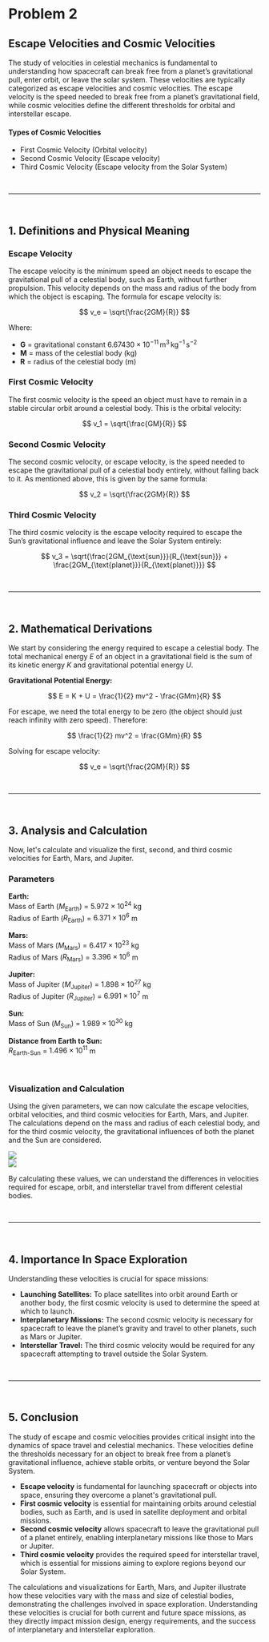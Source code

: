 # Problem 2

## Escape Velocities and Cosmic Velocities

The study of velocities in celestial mechanics is fundamental to understanding how spacecraft can break free from a planet’s gravitational pull, enter orbit, or leave the solar system. These velocities are typically categorized as escape velocities and cosmic velocities. The escape velocity is the speed needed to break free from a planet’s gravitational field, while cosmic velocities define the different thresholds for orbital and interstellar escape.

#### Types of Cosmic Velocities

- First Cosmic Velocity (Orbital velocity)
- Second Cosmic Velocity (Escape velocity)
- Third Cosmic Velocity (Escape velocity from the Solar System)

<br>
<hr>
<br>

## 1. Definitions and Physical Meaning

### Escape Velocity

The escape velocity is the minimum speed an object needs to escape the gravitational pull of a celestial body, such as Earth, without further propulsion. This velocity depends on the mass and radius of the body from which the object is escaping. The formula for escape velocity is:

$$
v_e = \sqrt{\frac{2GM}{R}}
$$

Where:

- **G** = gravitational constant $6.67430 \times 10^{-11} \, \text{m}^3 \, \text{kg}^{-1} \, \text{s}^{-2}$
- **M** = mass of the celestial body (kg)
- **R** = radius of the celestial body (m)

### First Cosmic Velocity

The first cosmic velocity is the speed an object must have to remain in a stable circular orbit around a celestial body. This is the orbital velocity:

$$
v_1 = \sqrt{\frac{GM}{R}}
$$

### Second Cosmic Velocity

The second cosmic velocity, or escape velocity, is the speed needed to escape the gravitational pull of a celestial body entirely, without falling back to it. As mentioned above, this is given by the same formula:

$$
v_2 = \sqrt{\frac{2GM}{R}}
$$

### Third Cosmic Velocity

The third cosmic velocity is the escape velocity required to escape the Sun’s gravitational influence and leave the Solar System entirely:

$$
v_3 = \sqrt{\frac{2GM_{\text{sun}}}{R_{\text{sun}}} + \frac{2GM_{\text{planet}}}{R_{\text{planet}}}}
$$

<br>
<hr>
<br>

## 2. Mathematical Derivations

We start by considering the energy required to escape a celestial body. The total mechanical energy $E$ of an object in a gravitational field is the sum of its kinetic energy $K$ and gravitational potential energy $U$.

**Gravitational Potential Energy:**

$$
E = K + U = \frac{1}{2} mv^2 - \frac{GMm}{R}
$$

For escape, we need the total energy to be zero (the object should just reach infinity with zero speed). Therefore:

$$
\frac{1}{2} mv^2 = \frac{GMm}{R}
$$

Solving for escape velocity:

$$
v_e = \sqrt{\frac{2GM}{R}}
$$

<br>
<hr>
<br>

## 3. Analysis and Calculation

Now, let's calculate and visualize the first, second, and third cosmic velocities for Earth, Mars, and Jupiter.


### Parameters

**Earth:**  
Mass of Earth ($M_{\text{Earth}}$) = $5.972 \times 10^{24}$ kg  
Radius of Earth ($R_{\text{Earth}}$) = $6.371 \times 10^6$ m


**Mars:**  
Mass of Mars ($M_{\text{Mars}}$) = $6.417 \times 10^{23}$ kg  
Radius of Mars ($R_{\text{Mars}}$) = $3.396 \times 10^6$ m


**Jupiter:**  
Mass of Jupiter ($M_{\text{Jupiter}}$) = $1.898 \times 10^{27}$ kg  
Radius of Jupiter ($R_{\text{Jupiter}}$) = $6.991 \times 10^7$ m


**Sun:**  
Mass of Sun ($M_{\text{Sun}}$) = $1.989 \times 10^{30}$ kg


**Distance from Earth to Sun:**  
$R_{\text{Earth-Sun}}$ = $1.496 \times 10^{11}$ m

<br>

### Visualization and Calculation

Using the given parameters, we can now calculate the escape velocities, orbital velocities, and third cosmic velocities for Earth, Mars, and Jupiter. The calculations depend on the mass and radius of each celestial body, and for the third cosmic velocity, the gravitational influences of both the planet and the Sun are considered.

<img src="https://raw.githubusercontent.com/elidavidsia/Physics-Lab/refs/heads/main/docs/1%20Physics/2%20Gravity/Problem%202a.png">

<br>

<img src="https://raw.githubusercontent.com/elidavidsia/Physics-Lab/refs/heads/main/docs/1%20Physics/2%20Gravity/Problem%202b.png">

<br>

By calculating these values, we can understand the differences in velocities required for escape, orbit, and interstellar travel from different celestial bodies.

<br>
<hr>
<br>

## 4. Importance In Space Exploration

Understanding these velocities is crucial for space missions:

- **Launching Satellites:** To place satellites into orbit around Earth or another body, the first cosmic velocity is used to determine the speed at which to launch.
- **Interplanetary Missions:** The second cosmic velocity is necessary for spacecraft to leave the planet’s gravity and travel to other planets, such as Mars or Jupiter.
- **Interstellar Travel:** The third cosmic velocity would be required for any spacecraft attempting to travel outside the Solar System.

<br>
<hr>
<br>

## 5. Conclusion

The study of escape and cosmic velocities provides critical insight into the dynamics of space travel and celestial mechanics. These velocities define the thresholds necessary for an object to break free from a planet’s gravitational influence, achieve stable orbits, or venture beyond the Solar System.

- **Escape velocity** is fundamental for launching spacecraft or objects into space, ensuring they overcome a planet's gravitational pull.
- **First cosmic velocity** is essential for maintaining orbits around celestial bodies, such as Earth, and is used in satellite deployment and orbital missions.
- **Second cosmic velocity** allows spacecraft to leave the gravitational pull of a planet entirely, enabling interplanetary missions like those to Mars or Jupiter.
- **Third cosmic velocity** provides the required speed for interstellar travel, which is essential for missions aiming to explore regions beyond our Solar System.

The calculations and visualizations for Earth, Mars, and Jupiter illustrate how these velocities vary with the mass and size of celestial bodies, demonstrating the challenges involved in space exploration. Understanding these velocities is crucial for both current and future space missions, as they directly impact mission design, energy requirements, and the success of interplanetary and interstellar exploration.

<br>


